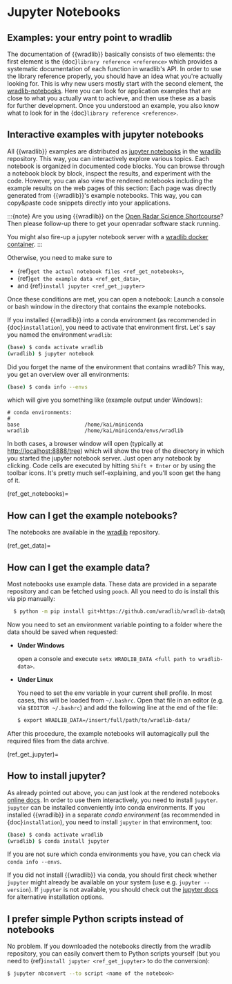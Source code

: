 # Jupyter Notebooks

## Examples: your entry point to wradlib

The documentation of {{wradlib}} basically consists of two elements: the first element is the {doc}`library reference <reference>` which provides a systematic documentation of each function in wradlib's API. In order to use the library reference properly, you should have an idea what you're actually looking for. This is why new users mostly start with the second element, the [wradlib-notebooks](https://github.com/wradlib/wradlib/tree/main/examples/notebooks). Here you can look for application examples that are close to what you actually want to achieve, and then use these as a basis for further development. Once you understood an example, you also know what to look for in the {doc}`library reference <reference>`.


## Interactive examples with jupyter notebooks

All {{wradlib}} examples are distributed as [jupyter notebooks](https://jupyter.org) in the [wradlib](https://github.com/wradlib/wradlib/tree/main/examples/notebooks) repository. This way, you can interactively explore various topics. Each notebook is organized in documented code blocks. You can browse through a notebook block by block, inspect the results, and experiment with the code. However, you can also view the rendered notebooks including the example results on the web pages of this section: Each page was directly generated from {{wradlib}}'s example notebooks. This way, you can copy&paste code snippets directly into your applications.

:::{note}
Are you using {{wradlib}} on the [Open Radar Science Shortcourse](https://openradarscience.org/erad2024/)? Then please follow-up there to get your openradar software stack running.

You might also fire-up a jupyter notebook server with a [wradlib docker container](docker.md#jupyter-notebook-server).
:::

Otherwise, you need to make sure to

- {ref}`get the actual notebook files <ref_get_notebooks>`,
- {ref}`get the example data <ref_get_data>`,
- and {ref}`install jupyter <ref_get_jupyter>`

Once these conditions are met, you can open a notebook: Launch a console or bash window in the directory that contains the example notebooks.

If you installed {{wradlib}} into a conda environment (as recommended in {doc}`installation`),
you need to activate that environment first. Let's say you named the environment `wradlib`:

```bash
(base) $ conda activate wradlib
(wradlib) $ jupyter notebook
```

Did you forget the name of the environment that contains wradlib? This way, you get an overview over all environments:

```bash
(base) $ conda info --envs
```

which will give you something like (example output under Windows):

```
# conda environments:
#
base                     /home/kai/miniconda
wradlib                  /home/kai/miniconda/envs/wradlib
```

In both cases, a browser window will open (typically at [http://localhost:8888/tree](http://localhost:8888/tree)) which will show the tree of the directory in which you started the jupyter notebook server. Just open any notebook by clicking. Code cells are executed by hitting ``Shift + Enter`` or by using the toolbar icons. It's pretty much self-explaining, and you'll soon get the hang of it.

(ref_get_notebooks)=
## How can I get the example notebooks?

The notebooks are available in the [wradlib](https://github.com/wradlib/wradlib/tree/main/examples/notebooks) repository.

(ref_get_data)=
## How can I get the example data?

Most notebooks use example data. These data are provided in a separate repository and can be fetched using ``pooch``. All you need to do is install this via pip manually:

```bash
  $ python -m pip install git+https://github.com/wradlib/wradlib-data@pooch
```

Now you need to set an environment variable pointing to a folder where the data should be saved when requested:

- **Under Windows**

  open a console and execute ``setx WRADLIB_DATA <full path to wradlib-data>``.

- **Under Linux**

  You need to set the env variable in your current shell profile. In most cases, this will be loaded from ``~/.bashrc``. Open that file in an editor (e.g. via ``$EDITOR ~/.bashrc``) and add the following line at the end of the file:
  ```bash
  $ export WRADLIB_DATA=/insert/full/path/to/wradlib-data/
  ```

After this procedure, the example notebooks will automagically pull the required files from the data archive.

(ref_get_jupyter)=
## How to install jupyter?

As already pointed out above, you can just look at the rendered notebooks [online docs](notebooks/overview). In order to use them interactively, you need to install ``jupyter``. ``jupyter`` can be installed conveniently into conda environments. If you installed {{wradlib}} in a separate *conda environment* (as recommended in {doc}`installation`), you need to install ``jupyter`` in that environment, too:

```bash
(base) $ conda activate wradlib
(wradlib) $ conda install jupyter
```

If you are not sure which conda environments you have, you can check via ``conda info --envs``.

If you did not install {{wradlib}} via conda, you should first check whether ``jupyter`` might already be available on your system (use e.g. ``jupyter --version``). If ``jupyter`` is not available, you should check out the [jupyter docs](https://docs.jupyter.org/en/latest/install.html) for alternative installation options.

## I prefer simple Python scripts instead of notebooks

No problem. If you downloaded the notebooks directly from the wradlib repository, you can easily convert them to Python scripts yourself (but you need to {ref}`install jupyter <ref_get_jupyter>` to do the conversion):

```bash
$ jupyter nbconvert --to script <name of the notebook>
```

